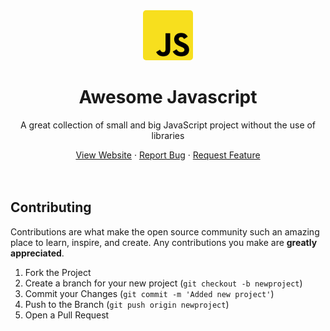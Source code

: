 <div align="center">
    <a href="https://github.com/Markiesch/AwesomeJS" target="_blank">
        <img src="assets/logo.png" style="border-radius: 5px" alt="Logo" width="80" height="80" />
    </a>
    <h1>Awesome Javascript</h1>
    <p>A great collection of small and big JavaScript project without the use of libraries</p>
    <a href="https://markiesch.github.io/AwesomeJS" target="_blank">View Website</a>
    ·
    <a href="https://github.com/Markiesch/AwesomeJS/issues">Report Bug</a>
    ·
    <a href="https://github.com/Markiesch/AwesomeJS/issues">Request Feature</a>
</div>

<br />
<br />

## Contributing

Contributions are what make the open source community such an amazing place to learn, inspire, and create. Any contributions you make are **greatly appreciated**.

1. Fork the Project
2. Create a branch for your new project (`git checkout -b newproject`)
3. Commit your Changes (`git commit -m 'Added new project'`)
4. Push to the Branch (`git push origin newproject`)
5. Open a Pull Request
